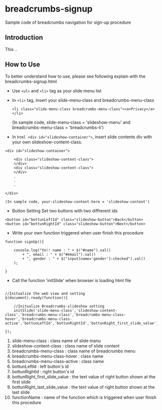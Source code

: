 # breadcrumbs-signup

Sample code of breadcrumbs navigation for sign-up procedure

## Introduction

This ..



## How to Use

To better understand how to use, please see following explain with the breadcrumbs-signup.html

- Use ```<ul>``` and ```<li>``` tag as your slide menu list

- In ```<li>``` tag, insert your slide-menu-class and breadcrumbs-menu-class

  ``` <li class="slide-menu-class breadcrumbs-menu-class"><a>Privacy</a></li> ```

  (In sample code, slide-menu-class = 'slideshow-menu' and breadcrumbs-menu-class = 'breadcrumbs-li')

- In ```html <div id="slideshow-container">```, insert slide contents div with your own slideshow-content-class. 

``` 
<div id="slideshow-container">

	<div class="slideshow-content-class"> 
	</div> 
	<div class="slideshow-content-class"> 
	</div> 
	.
	.
	.
	
</div>
```

    (In sample code, your-slideshow-content-here = 'slideshow-content')

- Button Setting
    Set two buttons with two diffrerent ids

``` 
<button id="bottunLeftId" class="slideshow-button">Back</button>
<button id="bottunRightId" class="slideshow-button">Next</button>
```

- Write your own function triggered when user finish this procedure

```
function signUp(){
				
	console.log("Yo!! name : " + $("#name").val()
		+ ", email : " + $("#email").val()
		+ ", gender : " + $("input[name='gender']:checked").val()
	);

}
```

- Call the function 'initSlide' when browser is loading html file

``` 

//Initualize the web view and setting
$(document).ready(function(){
				
	//Initualize Breadcrumbs-slideshow setting
	initSlide('slide-menu-class','slideshow-content-class','breadcrumbs-menu-class','breadcrumbs-menu-class-hover','breadcrumbs-menu-class-active','bottunLeftId','bottunRightId','bottunRight_first_slide_value','bottunRight_last_slide_value','functionName');
				
});

``` 

1. slide-menu-class : class name of slide manu
2. slideshow-content-class : class name of slide content
3. breadcrumbs-menu-class : class name of breadcrumbs menu
4. breadcrumbs-menu-class-hover : class name  
5. breadcrumbs-menu-class-active : class name
6. bottunLeftId : left button's id
7. bottunRightId : right button's id
8. bottunRight_first_slide_value : the text value of right button shown at the first slide
9. bottunRight_last_slide_value : the text value of right button shown at the last slide
10. functionName : name of the function which is triggered when user finish this procedure



